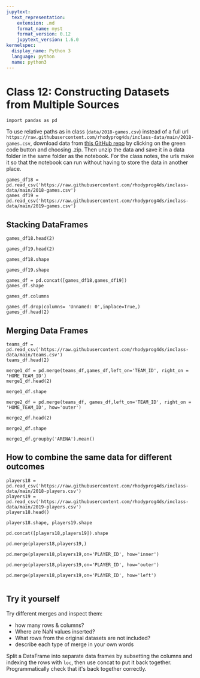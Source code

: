 ```yaml
---
jupytext:
  text_representation:
    extension: .md
    format_name: myst
    format_version: 0.12
    jupytext_version: 1.6.0
kernelspec:
  display_name: Python 3
  language: python
  name: python3
---
```


# Class 12: Constructing Datasets from Multiple Sources

```{code-cell} ipython3
import pandas as pd
```

To use relative paths as in class (`data/2018-games.csv`) instead of a full url `https://raw.githubusercontent.com/rhodyprog4ds/inclass-data/main/2018-games.csv`, download data from [this GitHub repo](https://github.com/rhodyprog4ds/inclass-data) by clicking on the green code button and choosing .zip. Then unzip the data and save it in a data folder in the same folder as the notebook. For the class notes, the urls make it so that the notebook can run without having to store the data in another place. 

```{code-cell} ipython3
games_df18 = pd.read_csv('https://raw.githubusercontent.com/rhodyprog4ds/inclass-data/main/2018-games.csv')
games_df19 = pd.read_csv('https://raw.githubusercontent.com/rhodyprog4ds/inclass-data/main/2019-games.csv')
```

<!-- annotate: Stacking DataFrames -->
## Stacking DataFrames

```{code-cell} ipython3
games_df18.head(2)
```

```{code-cell} ipython3
games_df19.head(2)
```

```{code-cell} ipython3
games_df18.shape
```

```{code-cell} ipython3
games_df19.shape
```

```{code-cell} ipython3
games_df = pd.concat([games_df18,games_df19])
games_df.shape
```

```{code-cell} ipython3
games_df.columns
```

```{code-cell} ipython3
games_df.drop(columns= 'Unnamed: 0',inplace=True,)
games_df.head(2)
```

<!-- annotate: Merging Data Frames -->
## Merging Data Frames

```{code-cell} ipython3
teams_df = pd.read_csv('https://raw.githubusercontent.com/rhodyprog4ds/inclass-data/main/teams.csv')
teams_df.head(2)
```

```{code-cell} ipython3
merge1_df = pd.merge(teams_df,games_df,left_on='TEAM_ID', right_on = 'HOME_TEAM_ID')
merge1_df.head(2)
```

```{code-cell} ipython3
merge1_df.shape
```

```{code-cell} ipython3
merge2_df = pd.merge(teams_df, games_df,left_on='TEAM_ID', right_on = 'HOME_TEAM_ID', how='outer')
```

```{code-cell} ipython3
merge2_df.head(2)
```

```{code-cell} ipython3
merge2_df.shape
```

```{code-cell} ipython3
merge1_df.groupby('ARENA').mean()
```

<!-- annotate: How to combine the same data for different outcomes -->
## How to combine the same data for different outcomes

```{code-cell} ipython3
players18 = pd.read_csv('https://raw.githubusercontent.com/rhodyprog4ds/inclass-data/main/2018-players.csv')
players19 = pd.read_csv('https://raw.githubusercontent.com/rhodyprog4ds/inclass-data/main/2019-players.csv')
players18.head()
```

```{code-cell} ipython3
players18.shape, players19.shape
```

```{code-cell} ipython3
pd.concat([players18,players19]).shape
```

```{code-cell} ipython3
pd.merge(players18,players19,)
```

```{code-cell} ipython3
pd.merge(players18,players19,on='PLAYER_ID', how='inner')
```

```{code-cell} ipython3
pd.merge(players18,players19,on='PLAYER_ID', how='outer')
```

```{code-cell} ipython3
pd.merge(players18,players19,on='PLAYER_ID', how='left')
```

```{code-cell} ipython3

```
## Try it yourself

Try different merges and inspect them:
- how many rows & columns?
- Where are NaN values inserted?
- What rows from the original datasets are not included?
- describe each type of merge in your own words


Split a DataFrame into separate data frames by subsetting the columns and indexing the rows with `loc`, then use concat to put it back together. Programmatically check that it's back together correctly.
